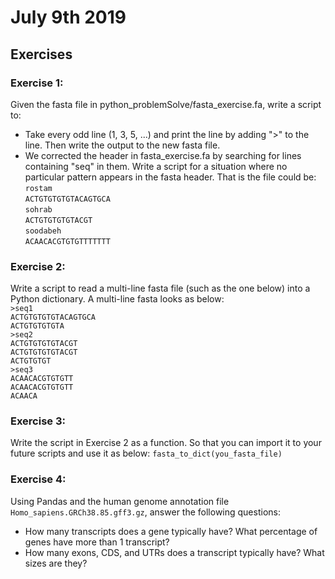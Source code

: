 # July 9th 2019
## Exercises

### Exercise 1:
Given the fasta file in python_problemSolve/fasta_exercise.fa, 
write a script to:

* Take every odd line (1, 3, 5, ...) and print the line by adding
">" to the line. Then write the output to the new fasta file.
* We corrected the header in fasta_exercise.fa by searching for 
lines containing "seq" in them. Write a script for a situation 
where no particular pattern appears in the fasta header. That is
the file could be:\
`rostam`\
`ACTGTGTGTGTACAGTGCA`\
`sohrab`\
`ACTGTGTGTGTACGT`\
`soodabeh`\
`ACAACACGTGTGTTTTTTT`

### Exercise 2:
Write a script to read a multi-line fasta file (such as the one below)
into a Python dictionary. A multi-line fasta
looks as below:\
`>seq1`\
`ACTGTGTGTGTACAGTGCA`\
`ACTGTGTGTGTA`\
`>seq2`\
`ACTGTGTGTGTACGT`\
`ACTGTGTGTGTACGT`\
`ACTGTGTGT`\
`>seq3`\
`ACAACACGTGTGTT`\
`ACAACACGTGTGTT`\
`ACAACA`

### Exercise 3:
Write the script in Exercise 2 as a function. 
So that you can import it to your future scripts and use it as below:
`fasta_to_dict(you_fasta_file)`

### Exercise 4:
Using Pandas and the human genome annotation file 
`Homo_sapiens.GRCh38.85.gff3.gz`, answer the following questions:
* How many transcripts does a gene typically have? What percentage of genes have more than 1 transcript?
* How many exons, CDS, and UTRs does a transcript typically have? What sizes are they?
